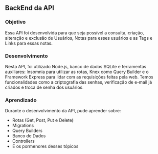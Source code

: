 ## BackEnd da API

### Objetivo 
Essa API foi desenvolvida para que seja possível a consulta, criação, alteração e exclusão de Usuários, Notas para esses usuários e as Tags e Links para essas notas. 

### Desenvolvimento
Nesta API, foi utilizado Node.js, banco de dados SQLite e ferramentas auxiliares: Insomnia para utilizar as rotas, Knex como Query Builder e o Framework Express para lidar com as requisições feitas pela web.
Temos funcionalidades como a criptografia das senhas, verificação de e-mail já criados e troca de senha dos usuários. 

### Aprendizado
Durante o desenvolvimento da API, pude aprender sobre:
- Rotas (Get, Post, Put e Delete)
- Migrations
- Query Builders
- Banco de Dados
- Controllers
- E os pormenores desses tópicos
